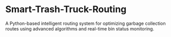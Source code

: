 # Smart-Trash-Truck-Routing
A Python-based intelligent routing system for optimizing garbage collection routes using advanced algorithms and real-time bin status monitoring.
